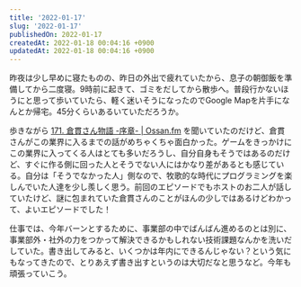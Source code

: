 ```yaml
---
title: '2022-01-17'
slug: '2022-01-17'
publishedOn: 2022-01-17
createdAt: 2022-01-18 00:04:16 +0900
updatedAt: 2022-01-18 00:04:16 +0900
---
```

昨夜は少し早めに寝たものの、昨日の外出で疲れていたから、息子の朝御飯を準備してから二度寝。9時前に起きて、ゴミをだしてから散歩へ。普段行かないほうにと思って歩いていたら、軽く迷いそうになったのでGoogle Mapを片手になんとか帰宅。45分くらいあるいていただろうか。

歩きながら [171. 倉貫さん物語 -序章- | Ossan.fm](https://ossan.fm/episode/171) 
を聞いていたのだけど、倉貫さんがこの業界に入るまでの話がめちゃくちゃ面白かった。ゲームをきっかけにこの業界に入ってくる人はとても多いだろうし、自分自身もそうではあるのだけど、すぐに作る側に回った人とそうでない人にはかなり差があるとも感じている。自分は「そうでなかった人」側なので、牧歌的な時代にプログラミングを楽しんでいた人達を少し羨しく思う。前回のエピソードでもホストのお二人が話していたけど、謎に包まれていた倉貫さんのことがほんの少しではあるけどわかって、よいエピソードでした！

仕事では、今年バーンとするために、事業部の中でばんばん進めるのとは別に、事業部外・社外の力をつかって解決できるかもしれない技術課題なんかを洗いだしていた。書き出してみると、いくつかは年内にできるんじゃない？という気にもなってきたので、とりあえず書き出すというのは大切だなと思うなど。今年も頑張っていこう。
